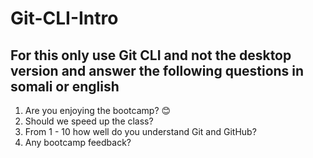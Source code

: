 # Git-CLI-Intro

## For this only use Git CLI and not the desktop version and answer the following questions in somali or english

1. Are you enjoying the bootcamp? 😊
2. Should we speed up the class?
3. From 1 - 10 how well do you understand Git and GitHub?
4. Any bootcamp feedback?
